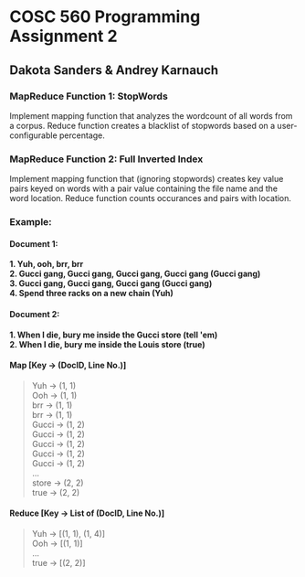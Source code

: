 # COSC 560 Programming Assignment 2
## Dakota Sanders & Andrey Karnauch

### MapReduce Function 1: StopWords
Implement mapping function that analyzes the wordcount of all words from a corpus. Reduce function creates a blacklist of stopwords based on a user-configurable percentage.

### MapReduce Function 2: Full Inverted Index
Implement mapping function that (ignoring stopwords) creates key value pairs keyed on words with a pair value containing the file name and the word location. Reduce function counts occurances and pairs with location.

### Example: 
#### Document 1:
**1. Yuh, ooh, brr, brr**\
**2. Gucci gang, Gucci gang, Gucci gang, Gucci gang (Gucci gang)**\
**3. Gucci gang, Gucci gang, Gucci gang (Gucci gang)**\
**4. Spend three racks on a new chain (Yuh)**

#### Document 2:
**1. When I die, bury me inside the Gucci store (tell 'em)**\
**2. When I die, bury me inside the Louis store (true)**

#### Map [Key &rarr; (DocID, Line No.)]
>Yuh &rarr; (1, 1)\
>Ooh &rarr; (1, 1)\
>brr &rarr; (1, 1)\
>brr &rarr; (1, 1)\
>Gucci &rarr; (1, 2)\
>Gucci &rarr; (1, 2)\
>Gucci &rarr; (1, 2)\
>Gucci &rarr; (1, 2)\
>Gucci &rarr; (1, 2)\
>...\
>store &rarr; (2, 2)\
>true &rarr; (2, 2)

#### Reduce [Key &rarr; List of (DocID, Line No.)]
>Yuh &rarr; [(1, 1), (1, 4)]\
>Ooh &rarr; [(1, 1)]\
>...\
>true &rarr; [(2, 2)]